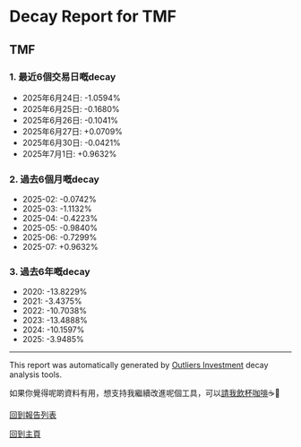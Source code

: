 # Decay Report for TMF

## TMF

### 1. 最近6個交易日嘅decay

- 2025年6月24日: -1.0594%
- 2025年6月25日: -0.1680%
- 2025年6月26日: -0.1041%
- 2025年6月27日: +0.0709%
- 2025年6月30日: -0.0421%
- 2025年7月1日: +0.9632%

### 2. 過去6個月嘅decay

- 2025-02: -0.0742%
- 2025-03: -1.1132%
- 2025-04: -0.4223%
- 2025-05: -0.9840%
- 2025-06: -0.7299%
- 2025-07: +0.9632%

### 3. 過去6年嘅decay

- 2020: -13.8229%
- 2021: -3.4375%
- 2022: -10.7038%
- 2023: -13.4888%
- 2024: -10.1597%
- 2025: -3.9485%

------------------------------
This report was automatically generated by [Outliers Investment](https://outliersecon.github.io/Outliers-Investment/) decay analysis tools.

如果你覺得呢啲資料有用，想支持我繼續改進呢個工具，可以[請我飲杯咖啡](https://buymeacoffee.com/outliersecon)☕🙏

[回到報告列表](https://outliersecon.github.io/Outliers-Investment/reports/reports_public)

[回到主頁](https://outliersecon.github.io/Outliers-Investment/)